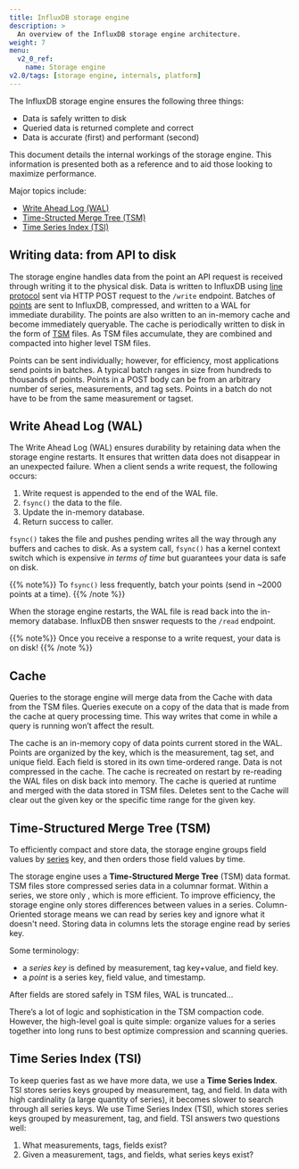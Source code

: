 ```yaml
---
title: InfluxDB storage engine
description: >
  An overview of the InfluxDB storage engine architecture.
weight: 7
menu:
  v2_0_ref:
    name: Storage engine
v2.0/tags: [storage engine, internals, platform]
---
```


The InfluxDB storage engine ensures the following three things:

- Data is safely written to disk
- Queried data is returned complete and correct
- Data is accurate (first) and performant (second)

This document details the internal workings of the storage engine.
This information is presented both as a reference and to aid those looking to maximize performance.

Major topics include:

* [Write Ahead Log (WAL)](#write-ahead-log-wal)
* [Time-Structed Merge Tree (TSM)](#time-structured-merge-tree-tsm)
* [Time Series Index (TSI)](#time-series-index-tsi)

## Writing data: from API to disk

The storage engine handles data from the point an API request is received through writing it to the physical disk.
Data is written to InfluxDB using [line protocol](/v2.0/reference/line-) sent via HTTP POST request to the `/write` endpoint.
Batches of [points](/v2.0/reference/glossary/#point) are sent to InfluxDB, compressed, and written to a WAL for immediate durability.
The points are also written to an in-memory cache and become immediately queryable.
The cache is periodically written to disk in the form of [TSM](#time-structured-merge-tree-tsm) files.
As TSM files accumulate, they are combined and compacted into higher level TSM files.

Points can be sent individually; however, for efficiency, most applications send points in batches.
A typical batch ranges in size from hundreds to thousands of points.
Points in a POST body can be from an arbitrary number of series, measurements, and tag sets.
Points in a batch do not have to be from the same measurement or tagset.

## Write Ahead Log (WAL)

The Write Ahead Log (WAL) ensures durability by retaining data when the storage engine restarts.
It ensures that written data does not disappear in an unexpected failure.
When a client sends a write request, the following occurs:

1. Write request is appended to the end of the WAL file.
2. `fsync()` the data to the file.
3. Update the in-memory database.
   <!-- 3. Update the in-memory CACHE? -->
4. Return success to caller.

`fsync()` takes the file and pushes pending writes all the way through any buffers and caches to disk.
As a system call, `fsync()` has a kernel context switch which is expensive _in terms of time_ but guarantees your data is safe on disk.

{{% note%}}
To `fsync()` less frequently, batch your points (send in ~2000 points at a time).
{{% /note %}}

When the storage engine restarts, the WAL file is read back into the in-memory database.
InfluxDB then snswer requests to the `/read` endpoint.

<!-- ===== V1 material -->
<!-- TODO is this still true? -->
<!-- On the file system, the WAL is made up of sequentially numbered files (`_000001.wal`). -->
<!-- The file numbers are monotonically increasing and referred to as WAL segments. -->
<!-- When a segment reaches 10MB in size, it is closed and a new one is opened. Each WAL segment stores multiple compressed blocks of writes and deletes. -->
<!-- Each entry in the WAL follows a [TLV standard](https://en.wikipedia.org/wiki/Type-length-value) with a single byte representing the type of entry (write or delete), a 4 byte `uint32` for the length of the compressed block, and then the compressed block. -->

{{% note%}}
Once you receive a response to a write request, your data is on disk!
{{% /note %}}

## Cache

Queries to the storage engine will merge data from the Cache with data from the TSM files.
Queries execute on a copy of the data that is made from the cache at query processing time.
This way writes that come in while a query is running won’t affect the result.

The cache is an in-memory copy of data points current stored in the WAL.
Points are organized by the key, which is the measurement, tag set, and unique field.
Each field is stored in its own time-ordered range.
Data is not compressed in the cache.
The cache is recreated on restart by re-reading the WAL files on disk back into memory.
The cache is queried at runtime and merged with the data stored in TSM files.
Deletes sent to the Cache will clear out the given key or the specific time range for the given key.

## Time-Structured Merge Tree (TSM)

To efficiently compact and store data,
the storage engine groups field values by [series](/v2.0/reference/key-concepts/data-elements/#series) key,
and then orders those field values by time.

The storage engine uses a **Time-Structured Merge Tree** (TSM) data format.
TSM files store compressed series data in a columnar format.
Within a series, we store only , which is more efficient.
To improve efficiency, the storage engine only stores differences between values in a series.
Column-Oriented storage means we can read by series key and ignore what it doesn't need.
Storing data in columns lets the storage engine read by series key.

<!-- TERMS -->
Some terminology:

- a *series key* is defined by measurement, tag key+value, and field key.
- a *point* is a series key, field value, and timestamp.

After fields are stored safely in TSM files, WAL is truncated...
<!-- TODO what next? -->

There’s a lot of logic and sophistication in the TSM compaction code.
However, the high-level goal is quite simple:
organize values for a series together into long runs to best optimize compression and scanning queries.

## Time Series Index (TSI)

To keep queries fast as we have more data, we use a **Time Series Index**.
TSI stores series keys grouped by measurement, tag, and field.
In data with high cardinality (a large quantity of series), it becomes slower to search through all series keys.
We use Time Series Index (TSI), which stores series keys grouped by measurement, tag, and field.
TSI answers two questions well:
1) What measurements, tags, fields exist?
2) Given a measurement, tags, and fields, what series keys exist?

<!-- ## Shards -->
<!-- A shard contains: -->
<!--   WAL files -->
<!--   TSM files -->
<!--   TSI files -->
<!-- Shards are time-bounded -->
<!-- Retention policies have properties: duration and shard duration -->
<!-- colder shards get more compacted -->

<!-- =========== QUESTIONS -->
<!-- Which parts of cache and WAL are configurable? -->
<!-- Should we even mention shards? -->

<!-- =========== OTHER -->
<!-- V1 -->
<!-- - FileStore - The FileStore mediates access to all TSM files on disk. -->
<!--   It ensures that TSM files are installed atomically when existing ones are replaced as well as removing TSM files that are no longer used. -->
<!-- - Compactor - The Compactor is responsible for converting less optimized Cache and TSM data into more read-optimized formats. -->
<!--   It does this by compressing series, removing deleted data, optimizing indices and combining smaller files into larger ones. -->
<!-- - Compaction Planner - The Compaction Planner determines which TSM files are ready for a compaction and ensures that multiple concurrent compactions do not interfere with each other. -->
<!-- - Compression - Compression is handled by various Encoders and Decoders for specific data types. -->
<!--   Some encoders are fairly static and always encode the same type the same way; -->
<!--   others switch their compression strategy based on the shape of the data. -->
<!-- - Writers/Readers - Each file type (WAL segment, TSM files, tombstones, etc..) has Writers and Readers for working with the formats. -->

<!-- === CONFIGURABLES? === -->
<!-- The Cache exposes a few controls for snapshotting behavior. -->
<!-- The two most important controls are the memory limits. -->
<!-- There is a lower bound, [`cache-snapshot-memory-size`](/influxdb/v1.7/administration/config#cache-snapshot-memory-size-25m), which when exceeded will trigger a snapshot to TSM files and remove the corresponding WAL segments. -->
<!-- There is also an upper bound, [`cache-max-memory-size`](/influxdb/v1.7/administration/config#cache-max-memory-size-1g), which when exceeded will cause the Cache to reject new writes. -->
<!-- These configurations are useful to prevent out of memory situations and to apply back pressure to clients writing data faster than the instance can persist it. -->
<!-- The checks for memory thresholds occur on every write. -->
<!-- The other snapshot controls are time based. -->
<!-- The idle threshold, [`cache-snapshot-write-cold-duration`](/influxdb/v1.7/administration/config#cache-snapshot-write-cold-duration-10m), forces the Cache to snapshot to TSM files if it hasn't received a write within the specified interval. -->
